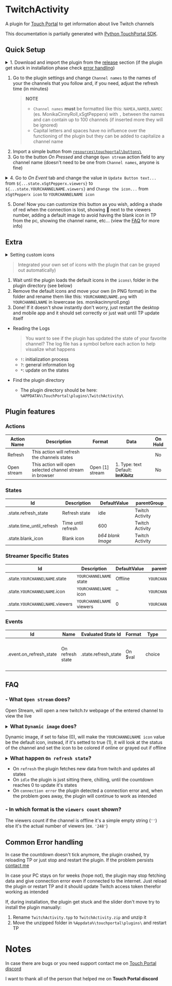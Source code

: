# TwitchActivity

A plugin for [Touch Portal](https://www.touch-portal.com/) to get information about live Twitch channels

This documentation is partially generated with [Python TouchPortal SDK](https://github.com/KillerBOSS2019/TouchPortal-API).

## Quick Setup

<details> <summary>1.  Download and import the plugin from the <a href="https://github.com/JustCoderdev/TwitchActivity/releases/latest">release</a> section (if the plugin get stuck in installation phase check <a href="#common-error-handling">error handling</a>)
</summary> <img src="https://github.com/JustCoderdev/TwitchActivity/blob/main/resources/images/QuickSetup1.png" height="300" /> </details>

1. Go to the plugin settings and change `Channel names` to the names of your the channels that you follow and, if you need, adjust the refresh time (in minutes)
   > **NOTE**
   >
   > - `Channel names` **must** be formatted like this: `NAMEA,NAMEB,NAMEC` (es. MonikaCinnyRoll,xSgtPepperx) with `,` between the names and can contain up to 100 channels (if inserted more they will be ignored)
   > - Capital letters and spaces have no influence over the functioning of the plugin but they can be added to capitalize a channel name
2. Import a simple button from [`resources\touchportal\buttons\`](https://github.com/JustCoderdev/TwitchActivity/tree/main/resources/touchportal/buttons)
3. Go to the button _On Pressed_ and change `Open stream` action field to any channel name (doesn't need to be one from `Channel names`, anyone is fine)

<details> <summary>4. Go to <i>On Event</i> tab and change the value in <code>Update Button text...</code> from <code>${...state.xSgtPepperx.viewers}</code> to <code>${...state.YOURCHANNELNAME.viewers}</code> and <code>Change the icon...</code> from <code>xSgtPepperx icon</code> to <code>YOURCHANNELNAME icon</code>
</summary> <br> <img src="https://github.com/JustCoderdev/TwitchActivity/blob/main/resources/images/QuickSetup4.png" height="200" /> </details>

5. Done! Now you can customize this button as you wish, adding a shade of red when the connection is lost, showing 🔴 next to the viewers number, adding a default image to avoid having the blank icon in TP from the pc, showing the channel name, etc... (view the [FAQ](#faq) for more info)

## Extra

<details> <summary>Setting custom icons</summary>
<img src="https://github.com/JustCoderdev/TwitchActivity/blob/main/resources/images/custom_icons.png" height="250" /></details>

> Integrated your own set of icons with the plugin that can be grayed out automatically)

1. Wait until the plugin loads the default icons in the `icons\` folder in the plugin directory (see below)
2. Remove the default icons and move your own (in PNG format) in the folder and rename them like this: `YOURCHANNELNAME.png` with `YOURCHANNELNAME` in lowercase (es. monikacinnyroll.png)
3. Done! If it doesn't show instantly don't worry, just restart the desktop and mobile app and it should set correctly or just wait until TP update itself

- Reading the Logs

  > You want to see if the plugin has updated the state of your favorite channel? The log file has a symbol before each action to help visualize what happens

  - `!`: initialization process
  - `?`: general information log
  - `*`: update on the states

- Find the plugin directory
  - The plugin directory should be here: `%APPDATA%\TouchPortal\plugins\TwitchActivity\`

## Plugin features

### Actions

| Action Name | Description                                              | Format           | Data                                       | On Hold |
| ----------- | -------------------------------------------------------- | ---------------- | ------------------------------------------ | :-----: |
| Refresh     | This action will refresh the channels states             |                  |                                            |   No    |
| Open stream | This action will open selected channel stream in browser | Open \[1] stream | 1. Type: text &nbsp; Default: **ImKibitz** |   No    |

### States

| Id                        | Description        | DefaultValue      | parentGroup     |
| ------------------------- | ------------------ | ----------------- | --------------- |
| .state.refresh_state      | Refresh state      | idle              | Twitch Activity |
| .state.time_until_refresh | Time until refresh | 600               | Twitch Activity |
| .state.blank_icon         | Blank icon         | _b64 blank Image_ | Twitch Activity |

### Streamer Specific States

| Id                               | Description               | DefaultValue | parentGroup       |
| -------------------------------- | ------------------------- | ------------ | ----------------- |
| .state.`YOURCHANNELNAME`.state   | `YOURCHANNELNAME` state   | Offline      | `YOURCHANNELNAME` |
| .state.`YOURCHANNELNAME`.icon    | `YOURCHANNELNAME` icon    | ''           | `YOURCHANNELNAME` |
| .state.`YOURCHANNELNAME`.viewers | `YOURCHANNELNAME` viewers | 0            | `YOURCHANNELNAME` |

### Events

| Id                      | Name             | Evaluated State Id   | Format  | Type   | Choice(s)                                                            |
| ----------------------- | ---------------- | -------------------- | ------- | ------ | -------------------------------------------------------------------- |
| .event.on_refresh_state | On refresh state | .state.refresh_state | On $val | choice | <ul> <li>refresh</li> <li> idle </li> <li>connection error</li></ul> |

## FAQ

### - What `Open stream` does?

Open Stream, will open a new twitch.tv webpage of the entered channel to view the live

<details><summary><h3 style="display:inline">What <code>Dynamic image</code> does?</h3></summary><img src="https://github.com/JustCoderdev/TwitchActivity/blob/main/resources/images/online_offline.png" height="200" /></details>

Dynamic image, if set to false (0), will make the `YOURCHANNELNAME icon` value be the default icon, instead, if it's setted to true (1), it will look at the status of the channel and set the icon to be colored if online or grayed out if offline

<details><summary><h3 style="display:inline">What happen <code>On refresh state</code>?</h3></summary>

</details>

- On `refresh` the plugin fetches new data from twitch and updates all states
- On `idle` the plugin is just sitting there, chilling, until the countdown reaches 0 to update it's states
- On `connection error` the plugin detected a connection error and, when the problem goes away, the plugin will continue to work as intended

### - In which format is the `viewers count` shown?

The viewers count if the channel is offline it's a simple empty string (`''`) else it's the actual number of viewers (ex. `'248'`)

## Common Error handling

In case the countdown doesn't tick anymore, the plugin crashed, try reloading TP or just stop and restart the plugin. If the problem persists [contact me](#Notes)

In case your PC stays on for weeks (hope not), the plugin may stop fetching data and give connection error even if connected to the internet. Just reload the plugin or restart TP and it should update Twitch access token therefor working as intended

If, during installation, the plugin get stuck and the slider don't move try to install the plugin manually:

1. Rename `TwitchActivity.tpp` to `TwitchActivity.zip` and unzip it
2. Move the unzipped folder in `%Appdata%\touchportal\plugins\` and restart TP

# Notes

In case there are bugs or you need support contact me on [Touch Portal discord](https://discord.gg/mXWvEUczEK)

I want to thank all of the person that helped me on **Touch Portal discord**
